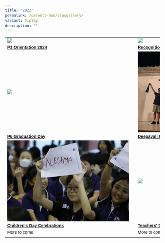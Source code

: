 ```yaml
---
title: "2023"
permalink: /parents-hub/slpsgallery/
variant: tiptap
description: ""
---
```

<table border="0" cellpadding="0" cellspacing="0" style="width:509px">
		<tbody>
		<tr>
			<td style="width:400px"><a href="https://photos.app.goo.gl/mJGdALhZY9YKPgQU6"><img src="/images/p1_orientation.png" style="float:left; margin-right:15px; width:400px"></a></td>
			<td style="width:400px"><a href="https://photos.app.goo.gl/ycdYGgRhzVYyqHwH7"><img src="/images/Recognition_Day__2.png" style="float:left; margin-right:15px;width:400px"></a></td>
		</tr>
		<tr>
			<td style="width:274px"><span style="font-family:Arial,Helvetica,sans-serif"><span><strong><a href="https://photos.app.goo.gl/mJGdALhZY9YKPgQU6">P1 Orientation 2024 </a></strong>
			</span></span></td><td style="width:226px"><span style="font-family:Arial,Helvetica,sans-serif"><span><strong><a href="https://photos.app.goo.gl/ycdYGgRhzVYyqHwH7">Recognition Day 2023</a></strong></span></span></td>
		</tr>
		<tr>
			<td style="width:400px"><a href="https://photos.app.goo.gl/NQfHJW5UtRMAXGeU7"><img src="/images/P6_grad.png" style="float:left; margin-right:15px; width:400px"></a></td>
			<td style="width:400px"><a href="https://photos.app.goo.gl/F92XwrTVyscMqspE8"><img src="/images/deepavaliiii_11zon.png" style="float:left; margin-right:15px;width:400px"></a></td>
		</tr>
		<tr>
			<td style="width:274px"><span style="font-family:Arial,Helvetica,sans-serif"><span><strong><a href="https://photos.app.goo.gl/NQfHJW5UtRMAXGeU7">P6 Graduation Day </a></strong>
			</span></span></td><td style="width:226px"><span style="font-family:Arial,Helvetica,sans-serif"><span><strong><a href="https://photos.app.goo.gl/F92XwrTVyscMqspE8">Deepavali Celebration </a></strong></span></span></td>
		</tr>	<tr>
			<td style="width:400px"><a href="https://photos.app.goo.gl/YPm7n81LkuLAWWUx5"><img src="/images/Childrens_day__1.JPG" style="float:left; margin-right:15px; width:400px"></a></td>
			<td style="width:400px"><a href="https://photos.app.goo.gl/HmXiWMsG8RhDtX9t6"><img src="/images/Teachers_day_celebrations.png" style="float:left; margin-right:15px;width:400px"></a></td>
		</tr>
		<tr>
			<td style="width:274px"><span style="font-family:Arial,Helvetica,sans-serif"><span><strong><a href="https://photos.app.goo.gl/YPm7n81LkuLAWWUx5">Children's Day Celebrations </a></strong>
			</span></span></td><td style="width:226px"><span style="font-family:Arial,Helvetica,sans-serif"><span><strong><a href="https://photos.app.goo.gl/HmXiWMsG8RhDtX9t6">Teachers' Day Celebrations </a></strong></span></span></td>
		</tr><tr>
		</tr><tr>
			<td style="width:274px"><span style="font-family:Arial,Helvetica,sans-serif"><span>More to come 
			</span></span></td><td style="width:226px"><span style="font-family:Arial,Helvetica,sans-serif"><span>More to come</span></span></td>
		</tr>
<tr><td>
			</td></tr>
			
		
		
		

		

     

</tbody></table>